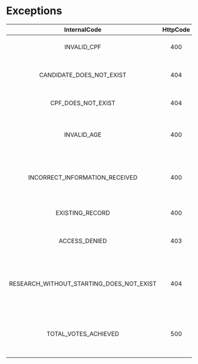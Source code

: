 # Exceptions
|InternalCode|HttpCode|Message|
|:---:|:---:|:---:|
|INVALID_CPF|400|The provided cpf is not valid|
|CANDIDATE_DOES_NOT_EXIST|404|Informed candidate does not exist|
|CPF_DOES_NOT_EXIST|404|Informed cpf does not exist|
|INVALID_AGE|400|Date of birth informed not valid. You are under 16 years old|
|INCORRECT_INFORMATION_RECEIVED|400|Some Information provided does not meet requirements|
|EXISTING_RECORD|400|This record already exists|
|ACCESS_DENIED|403|Your credentials do not allow access|
|RESEARCH_WITHOUT_STARTING_DOES_NOT_EXIST|404|it was not possible to find an election survey without starting|
|TOTAL_VOTES_ACHIEVED|500|The established limit of votes received has been reached|